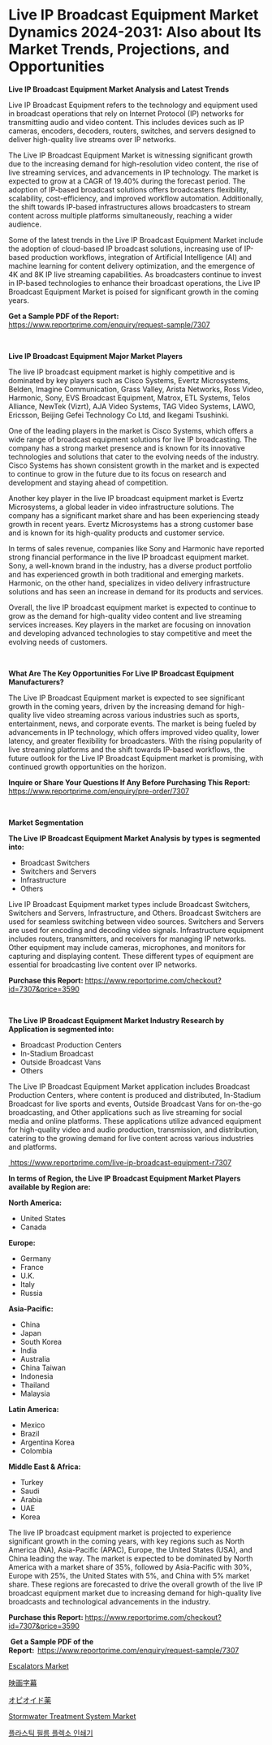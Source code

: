 <p><h1>Live IP Broadcast Equipment Market Dynamics 2024-2031: Also about Its Market Trends, Projections, and Opportunities</h1></p><p><strong>Live IP Broadcast Equipment Market Analysis and Latest Trends</strong></p>
<p><p>Live IP Broadcast Equipment refers to the technology and equipment used in broadcast operations that rely on Internet Protocol (IP) networks for transmitting audio and video content. This includes devices such as IP cameras, encoders, decoders, routers, switches, and servers designed to deliver high-quality live streams over IP networks.</p><p>The Live IP Broadcast Equipment Market is witnessing significant growth due to the increasing demand for high-resolution video content, the rise of live streaming services, and advancements in IP technology. The market is expected to grow at a CAGR of 19.40% during the forecast period. The adoption of IP-based broadcast solutions offers broadcasters flexibility, scalability, cost-efficiency, and improved workflow automation. Additionally, the shift towards IP-based infrastructures allows broadcasters to stream content across multiple platforms simultaneously, reaching a wider audience.</p><p>Some of the latest trends in the Live IP Broadcast Equipment Market include the adoption of cloud-based IP broadcast solutions, increasing use of IP-based production workflows, integration of Artificial Intelligence (AI) and machine learning for content delivery optimization, and the emergence of 4K and 8K IP live streaming capabilities. As broadcasters continue to invest in IP-based technologies to enhance their broadcast operations, the Live IP Broadcast Equipment Market is poised for significant growth in the coming years.</p></p>
<p><strong>Get a Sample PDF of the Report:&nbsp;</strong> <a href="https://www.reportprime.com/enquiry/request-sample/7307">https://www.reportprime.com/enquiry/request-sample/7307</a></p>
<p>&nbsp;</p>
<p><strong>Live IP Broadcast Equipment Major Market Players</strong></p>
<p><p>The live IP broadcast equipment market is highly competitive and is dominated by key players such as Cisco Systems, Evertz Microsystems, Belden, Imagine Communication, Grass Valley, Arista Networks, Ross Video, Harmonic, Sony, EVS Broadcast Equipment, Matrox, ETL Systems, Telos Alliance, NewTek (Vizrt), AJA Video Systems, TAG Video Systems, LAWO, Ericsson, Beijing Gefei Technology Co Ltd, and Ikegami Tsushinki.</p><p>One of the leading players in the market is Cisco Systems, which offers a wide range of broadcast equipment solutions for live IP broadcasting. The company has a strong market presence and is known for its innovative technologies and solutions that cater to the evolving needs of the industry. Cisco Systems has shown consistent growth in the market and is expected to continue to grow in the future due to its focus on research and development and staying ahead of competition.</p><p>Another key player in the live IP broadcast equipment market is Evertz Microsystems, a global leader in video infrastructure solutions. The company has a significant market share and has been experiencing steady growth in recent years. Evertz Microsystems has a strong customer base and is known for its high-quality products and customer service.</p><p>In terms of sales revenue, companies like Sony and Harmonic have reported strong financial performance in the live IP broadcast equipment market. Sony, a well-known brand in the industry, has a diverse product portfolio and has experienced growth in both traditional and emerging markets. Harmonic, on the other hand, specializes in video delivery infrastructure solutions and has seen an increase in demand for its products and services.</p><p>Overall, the live IP broadcast equipment market is expected to continue to grow as the demand for high-quality video content and live streaming services increases. Key players in the market are focusing on innovation and developing advanced technologies to stay competitive and meet the evolving needs of customers.</p></p>
<p>&nbsp;</p>
<p><strong>What Are The Key Opportunities For Live IP Broadcast Equipment Manufacturers?</strong></p>
<p><p>The Live IP Broadcast Equipment market is expected to see significant growth in the coming years, driven by the increasing demand for high-quality live video streaming across various industries such as sports, entertainment, news, and corporate events. The market is being fueled by advancements in IP technology, which offers improved video quality, lower latency, and greater flexibility for broadcasters. With the rising popularity of live streaming platforms and the shift towards IP-based workflows, the future outlook for the Live IP Broadcast Equipment market is promising, with continued growth opportunities on the horizon.</p></p>
<p><strong>Inquire or Share Your Questions If Any Before Purchasing This Report:</strong> <a href="https://www.reportprime.com/enquiry/pre-order/7307">https://www.reportprime.com/enquiry/pre-order/7307</a></p>
<p>&nbsp;</p>
<p><strong>Market Segmentation</strong></p>
<p><strong>The Live IP Broadcast Equipment Market Analysis by types is segmented into:</strong></p>
<p><ul><li>Broadcast Switchers</li><li>Switchers and Servers</li><li>Infrastructure</li><li>Others</li></ul></p>
<p><p>Live IP Broadcast Equipment market types include Broadcast Switchers, Switchers and Servers, Infrastructure, and Others. Broadcast Switchers are used for seamless switching between video sources. Switchers and Servers are used for encoding and decoding video signals. Infrastructure equipment includes routers, transmitters, and receivers for managing IP networks. Other equipment may include cameras, microphones, and monitors for capturing and displaying content. These different types of equipment are essential for broadcasting live content over IP networks.</p></p>
<p><strong>Purchase this Report:&nbsp;</strong><a href="https://www.reportprime.com/checkout?id=7307&price=3590">https://www.reportprime.com/checkout?id=7307&price=3590</a></p>
<p>&nbsp;</p>
<p><strong>The Live IP Broadcast Equipment Market Industry Research by Application is segmented into:</strong></p>
<p><ul><li>Broadcast Production Centers</li><li>In-Stadium Broadcast</li><li>Outside Broadcast Vans</li><li>Others</li></ul></p>
<p><p>The Live IP Broadcast Equipment Market application includes Broadcast Production Centers, where content is produced and distributed, In-Stadium Broadcast for live sports and events, Outside Broadcast Vans for on-the-go broadcasting, and Other applications such as live streaming for social media and online platforms. These applications utilize advanced equipment for high-quality video and audio production, transmission, and distribution, catering to the growing demand for live content across various industries and platforms.</p></p>
<p><a href="https://www.reportprime.com/live-ip-broadcast-equipment-r7307">&nbsp;https://www.reportprime.com/live-ip-broadcast-equipment-r7307</a></p>
<p><strong>In terms of Region, the Live IP Broadcast Equipment Market Players available by Region are:</strong></p>
<p>
    <p> <strong> North America: </strong>
        <ul>
            <li>United States</li>
            <li>Canada</li>
        </ul>
        </p> 
    <p> <strong> Europe: </strong>
        <ul>
            <li>Germany</li>
            <li>France</li>
            <li>U.K.</li>
            <li>Italy</li>
            <li>Russia</li>
        </ul>
        </p> 
    <p> <strong> Asia-Pacific: </strong>
        <ul>
            <li>China</li>
            <li>Japan</li>
            <li>South Korea</li>
            <li>India</li>
            <li>Australia</li>
            <li>China Taiwan</li>
            <li>Indonesia</li>
            <li>Thailand</li>
            <li>Malaysia</li>
        </ul>
        </p> 
    <p> <strong> Latin America: </strong>
        <ul>
            <li>Mexico</li>
            <li>Brazil</li>
            <li>Argentina Korea</li>
            <li>Colombia</li>
        </ul>
        </p> 
    <p> <strong> Middle East & Africa: </strong>
        <ul>
            <li>Turkey</li>
            <li>Saudi</li>
            <li>Arabia</li>
            <li>UAE</li>
            <li>Korea</li>
        </ul>
    </p>
    </p>
<p><p>The live IP broadcast equipment market is projected to experience significant growth in the coming years, with key regions such as North America (NA), Asia-Pacific (APAC), Europe, the United States (USA), and China leading the way. The market is expected to be dominated by North America with a market share of 35%, followed by Asia-Pacific with 30%, Europe with 25%, the United States with 5%, and China with 5% market share. These regions are forecasted to drive the overall growth of the live IP broadcast equipment market due to increasing demand for high-quality live broadcasts and technological advancements in the industry.</p></p>
<p><strong>Purchase this Report: </strong><a href="https://www.reportprime.com/checkout?id=7307&price=3590">https://www.reportprime.com/checkout?id=7307&price=3590</a></p>
<p>&nbsp;<strong>Get a Sample PDF of the Report:&nbsp;&nbsp;</strong><a href="https://www.reportprime.com/enquiry/request-sample/7307">https://www.reportprime.com/enquiry/request-sample/7307</a></p>
<p><strong></strong></p>
<p><p><a href="https://github.com/ElmoRunolfsson2023/Market-Research-Report-List-1/blob/main/escalators-market.md">Escalators Market</a></p><p><a href="https://medium.com/@teridactyl90/%E6%98%A0%E7%94%BB%E3%81%AE%E5%AD%97%E5%B9%95%E5%B8%82%E5%A0%B4%E8%AA%BF%E6%9F%BB%E3%83%AC%E3%83%9D%E3%83%BC%E3%83%88-%E3%81%9D%E3%81%AE%E6%AD%B4%E5%8F%B2%E3%81%A82024%E5%B9%B4%E3%81%8B%E3%82%892031%E5%B9%B4%E3%81%BE%E3%81%A7%E3%81%AE%E4%BA%88%E6%B8%AC-cfc12ee001b8">映画字幕</a></p><p><a href="https://github.com/BrionnaBoyle/Market-Research-Report-List-1/blob/main/388057676374.md">オピオイド薬</a></p><p><a href="https://github.com/susanjprice2023/Market-Research-Report-List-1/blob/main/stormwater-treatment-system-market.md">Stormwater Treatment System Market</a></p><p><a href="https://medium.com/@daveblock56/%ED%94%8C%EB%9D%BC%EC%8A%A4%ED%8B%B1-%ED%95%84%EB%A6%84-%ED%94%8C%EB%A0%89%EC%86%8C-%EC%9D%B8%EC%87%84-%EA%B8%B0%EA%B3%84-%EC%8B%9C%EC%9E%A5-%EC%8B%9C%EC%9E%A5-cagr-%EC%8B%9C%EC%9E%A5-%EB%8F%99%ED%96%A5-%EB%B0%8F-%EC%84%B1%EC%9E%A5-%EC%A0%84%EB%9E%B5%EC%97%90-%EB%8C%80%ED%95%9C-%ED%86%B5%EC%B0%B0%EB%A0%A5-f5e6f82e14e6">플라스틱 필름 플렉소 인쇄기</a></p></p>